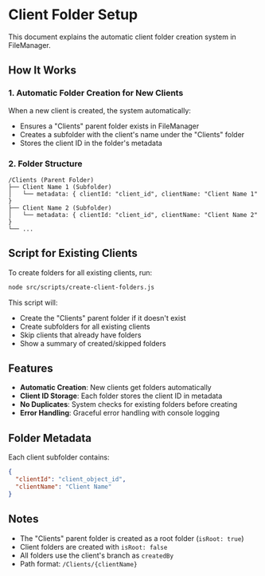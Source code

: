 # Client Folder Setup

This document explains the automatic client folder creation system in FileManager.

## How It Works

### 1. Automatic Folder Creation for New Clients
When a new client is created, the system automatically:
- Ensures a "Clients" parent folder exists in FileManager
- Creates a subfolder with the client's name under the "Clients" folder
- Stores the client ID in the folder's metadata

### 2. Folder Structure
```
/Clients (Parent Folder)
├── Client Name 1 (Subfolder)
│   └── metadata: { clientId: "client_id", clientName: "Client Name 1" }
├── Client Name 2 (Subfolder)
│   └── metadata: { clientId: "client_id", clientName: "Client Name 2" }
└── ...
```

## Script for Existing Clients

To create folders for all existing clients, run:

```bash
node src/scripts/create-client-folders.js
```

This script will:
- Create the "Clients" parent folder if it doesn't exist
- Create subfolders for all existing clients
- Skip clients that already have folders
- Show a summary of created/skipped folders

## Features

- **Automatic Creation**: New clients get folders automatically
- **Client ID Storage**: Each folder stores the client ID in metadata
- **No Duplicates**: System checks for existing folders before creating
- **Error Handling**: Graceful error handling with console logging

## Folder Metadata

Each client subfolder contains:
```json
{
  "clientId": "client_object_id",
  "clientName": "Client Name"
}
```

## Notes

- The "Clients" parent folder is created as a root folder (`isRoot: true`)
- Client folders are created with `isRoot: false`
- All folders use the client's branch as `createdBy`
- Path format: `/Clients/{clientName}` 